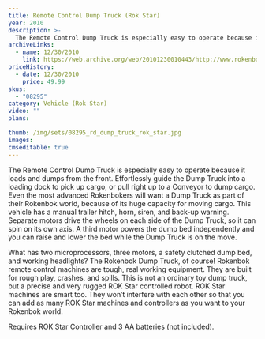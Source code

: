 ```yaml
---
title: Remote Control Dump Truck (Rok Star)
year: 2010
description: >-
  The Remote Control Dump Truck is especially easy to operate because it loads and dumps from the front.  Effortlessly guide the Dump Truck into a loading dock to pick up cargo, or pull right up to a Conveyor to dump cargo.  Even the most advanced Rokenbokers will want a Dump Truck as part of their Rokenbok world, because of its huge capacity for moving cargo.
archiveLinks:
  - name: 12/30/2010
    link: https://web.archive.org/web/20101230010443/http://www.rokenbok.com/estore/machines/remote-control-dump-truck
priceHistory:
  - date: 12/30/2010
    price: 49.99
skus:
  - "08295"
category: Vehicle (Rok Star)
video: ""
plans:

thumb: /img/sets/08295_rd_dump_truck_rok_star.jpg
images:
cmseditable: true
---
```

The Remote Control Dump Truck is especially easy to operate because it loads and dumps from the front.  Effortlessly guide the Dump Truck into a loading dock to pick up cargo, or pull right up to a Conveyor to dump cargo.  Even the most advanced Rokenbokers will want a Dump Truck as part of their Rokenbok world, because of its huge capacity for moving cargo.  This vehicle has a manual trailer hitch, horn, siren, and back-up warning.  Separate motors drive the wheels on each side of the Dump Truck, so it can spin on its own axis. A third motor powers the dump bed independently and you can raise and lower the bed while the Dump Truck is on the move.

What has two microprocessors, three motors, a safety clutched dump bed, and working headlights?  The Rokenbok Dump Truck, of course!  Rokenbok remote control machines are tough, real working equipment.  They are built for rough play, crashes, and spills. This is not an ordinary toy dump truck, but a precise and very rugged ROK Star controlled robot.  ROK Star machines are smart too. They won’t interfere with each other so that you can add as many ROK Star machines and controllers as you want to your Rokenbok world.

Requires ROK Star Controller and 3 AA batteries (not included).
